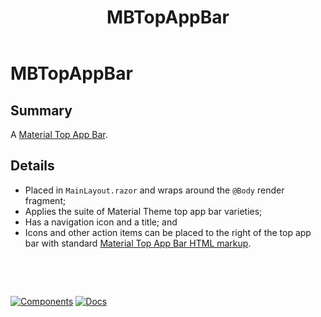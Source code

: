 ﻿---
uid: C.MBTopAppBar
title: MBTopAppBar
---
# MBTopAppBar

## Summary

A [Material Top App Bar](https://github.com/material-components/material-components-web/tree/v7.0.0/packages/mdc-top-app-bar#top-app-bar).

## Details

- Placed in `MainLayout.razor` and wraps around the `@Body` render fragment;
- Applies the suite of Material Theme top app bar varieties;
- Has a navigation icon and a title; and
- Icons and other action items can be placed to the right of the top app bar with standard [Material Top App Bar HTML markup](https://github.com/material-components/material-components-web/tree/v7.0.0/packages/mdc-top-app-bar#top-app-bar).

&nbsp;

&nbsp;

[![Components](https://img.shields.io/static/v1?label=Components&message=Core&color=blue)](xref:A.CoreComponents)
[![Docs](https://img.shields.io/static/v1?label=API%20Documentation&message=MBTopAppBar&color=brightgreen)](xref:BlazorMdc.MBTopAppBar)